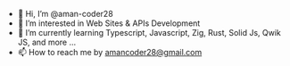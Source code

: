 - 👋 Hi, I’m @aman-coder28
- 👀 I’m interested in Web Sites & APIs Development
- 🌱 I’m currently learning Typescript, Javascript, Zig, Rust, Solid Js, Qwik JS, and more ... 
- 📫 How to reach me by amancoder28@gmail.com

<!---
aman-coder28/aman-coder28 is a ✨ special ✨ repository because its `README.md` (this file) appears on your GitHub profile.
You can click the Preview link to take a look at your changes.
--->
